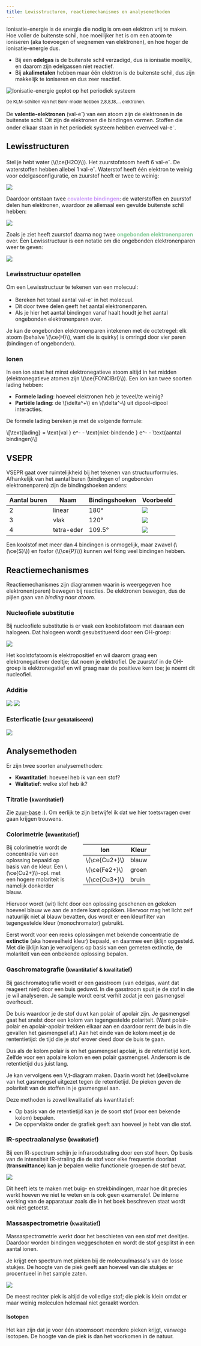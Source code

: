 ```yaml
---
title: Lewisstructuren, reactiemechanismes en analysemethoden
---
```


Ionisatie-energie is de energie die nodig is om een elektron vrij te maken. Hoe voller de buitenste schil, hoe moeilijker het is om een atoom te ioniseren (aka toevoegen of wegnemen van elektronen), en hoe hoger de ionisatie-energie dus.

- Bij een **edelgas** is de buitenste schil verzadigd, dus is ionisatie moeilijk, en daarom zijn edelgassen niet reactief.
- Bij **akalimetalen** hebben maar één elektron is de buitenste schil, dus zijn makkelijk te ioniseren en dus zeer reactief.

![Ionisatie-energie geplot op het periodiek systeem](ionisatie-periodiek-systeem.png)

<small>De KLM-schillen van het Bohr-model hebben 2,8,8,18,... elektronen.</small>

De **valentie-elektronen** (val-e<sup>-</sup>) van een atoom zijn de elektronen in de buitenste schil. Dit zijn de elektronen die bindingen vormen. Stoffen die onder elkaar staan in het periodiek systeem hebben evenveel val-e<sup>-</sup>.

## Lewisstructuren

Stel je hebt water (\\(\ce{H2O}\\)). Het zuurstofatoom heeft 6 val-e<sup>-</sup>. De waterstoffen hebben allebei 1 val-e<sup>-</sup>. Waterstof heeft één elektron te weinig voor edelgasconfiguratie, en zuurstof heeft er twee te weinig:

![](covalentie0.png)

Daardoor ontstaan twee <b style="color:#c996f8">covalente bindingen</b>: de waterstoffen en zuurstof delen hun elektronen, waardoor ze allemaal een gevulde buitenste schil hebben:

![](covalentie1.png)

Zoals je ziet heeft zuurstof daarna nog twee <b style="color:#82c996">ongebonden elektronenparen</b> over. Een Lewisstructuur is een notatie om die ongebonden elektronenparen weer te geven:

![](lewis0.png)

### Lewisstructuur opstellen

Om een Lewisstructuur te tekenen van een molecuul:

- Bereken het totaal aantal val-e<sup>-</sup> in het molecuul.
- Dit door twee delen geeft het aantal elektronenparen.
- Als je hier het aantal bindingen vanaf haalt houdt je het aantal ongebonden elektronenparen over.

Je kan de ongebonden elektronenparen intekenen met de octetregel: elk atoom (behalve \\(\ce{H}\\), want die is quirky) is omringd door vier paren (bindingen of ongebonden).

### Ionen

In een ion staat het minst elektronegatieve atoom altijd in het midden (elektronegatieve atomen zijn \\(\ce{FONClBrI}\\)). Een ion kan twee soorten lading hebben:

- **Formele lading**: hoeveel elektronen heb je teveel/te weinig?
- **Partiële lading**: de \\(\delta^+\\) en \\(\delta^-\\) uit dipool-dipool interacties.

De formele lading bereken je met de volgende formule:

\\[\text{lading} = \text{val } e^- - \text{niet-bindende } e^- - \text{aantal bindingen}\\]

## VSEPR

VSEPR gaat over ruimtelijkheid bij het tekenen van structuurformules. Afhankelijk van het aantal buren (bindingen of ongebonden elektronenparen) zijn de bindingshoeken anders:

<style> td img { max-height: 65px } </style>

| Aantal&nbsp;buren | Naam | Bindingshoeken | Voorbeeld |
|--|--|--|--|
| 2 | linear | 180&deg; | ![](linear.png) |
| 3 | vlak | 120&deg; | ![](vlak.png) |
| 4 | tetra-eder | 109.5&deg; | ![](tetra-eder.png) |

Een koolstof met meer dan 4 bindingen is onmogelijk, maar zwavel (\\(\ce{S}\\)) en fosfor (\\(\ce{P}\\)) kunnen wel fking veel bindingen hebben.

## Reactiemechanismes

Reactiemechanismes zijn diagrammen waarin is weergegeven hoe elektronen(paren) bewegen bij reacties. De elektronen bewegen, dus de pijlen gaan van *binding naar atoom*.

### Nucleofiele substitutie

Bij nucleofiele substitutie is er vaak een koolstofatoom met daaraan een halogeen. Dat halogeen wordt gesubstitueerd door een OH-groep:

![](nucleofiele-substitutie.png)

Het koolstofatoom is elektropositief en wil daarom graag een elektronegatiever deeltje; dat noem je elektrofiel. De zuurstof in de OH-groep is elektronegatief en wil graag naar de positieve kern toe; je noemt dit nucleofiel.

### Additie

![](additie0.png)
![](additie1.png)

### Esterficatie (<small>zuur gekataliseerd</small>)

![](esterificatie1.png)

## Analysemethoden

Er zijn twee soorten analysemethoden:

- **Kwantitatief**: hoeveel heb ik van een stof?
- **Walitatief**: welke stof heb ik?

### Titratie (<small>kwantitatief</small>)

Zie [zuur-base](http://localhost:4000/5VWO/TW3/Scheikunde.html#titraties) :). Om eerlijk te zijn betwijfel ik dat we hier toetsvragen over gaan krijgen trouwens.

### Colorimetrie (<small>kwantitatief</small>)

<table style="float:right;max-width:300px;margin: 0 0 1em 2em">
  <thead>
    <tr>
      <th>Ion</th>
      <th>Kleur</th>
    </tr>
  </thead>
  <tbody>
    <tr>
      <td>\(\ce{Cu2+}\)</td>
      <td>blauw</td>
    </tr>
    <tr>
      <td>\(\ce{Fe2+}\)</td>
      <td>groen</td>
    </tr>
    <tr>
      <td>\(\ce{Cu3+}\)</td>
      <td>bruin</td>
    </tr>
  </tbody>
</table>

Bij colorimetrie wordt de concentratie van een oplossing bepaald op basis van de kleur. Een \\(\ce{Cu2+}\\)-opl. met een hogere molariteit is namelijk donkerder blauw.

Hiervoor wordt (wit) licht door een oplossing geschenen en gekeken hoeveel blauw we aan de andere kant oppikken. Hiervoor mag het licht zelf natuurlijk niet al blauw bevatten, dus wordt er een kleurfilter van tegengestelde kleur (monochromator) gebruikt.

Eerst wordt voor een reeks oplossingen met bekende concentratie de **extinctie** (aka hoeveelheid kleur) bepaald, en daarmee een ijklijn opgesteld. Met die ijklijn kan je vervolgens op basis van een gemeten extinctie, de molariteit van een onbekende oplossing bepalen.

### Gaschromatografie (<small>kwantitatief & kwalitatief</small>)

Bij gaschromatografie wordt er een gasstroom (van edelgas, want dat reageert niet) door een buis geduwd. In die gasstroom spuit je de stof in die je wil analyseren. Je sample wordt eerst verhit zodat je een gasmengsel overhoudt.

De buis waardoor je de stof duwt kan polair of apolair zijn. Je gasmengsel gaat het snelst door een kolom van tegengestelde polariteit. (Want polair-polair en apolair-apolair trekken elkaar aan en daardoor remt de buis in die gevallen het gasmengsel af.) Aan het einde van de kolom meet je de rententietijd: de tijd die je stof erover deed door de buis te gaan.

Dus als de kolom polair is en het gasmengsel apolair, is de retentietijd kort. Zelfde voor een apolaire kolom en een polair gasmengsel. Andersom is de retentietijd dus juist lang.

Je kan vervolgens een V,t-diagram maken. Daarin wordt het (deel)volume van het gasmengsel uitgezet tegen de retentietijd. De pieken geven de polariteit van de stoffen in je gasmengsel aan. <!--Als je dus een gasmengsel van twee stoffen hebt, één polair en één apolair, zie je als het goed is twee pieken.-->

Deze methoden is zowel kwalitatief als kwantitatief:

- Op basis van de retentietijd kan je de soort stof (voor een bekende kolom) bepalen.
- De oppervlakte onder de grafiek geeft aan hoeveel je hebt van die stof.

### IR-spectraalanalyse (<small>kwalitatief</small>)

Bij een IR-spectrum schijn je infraroodstraling door een stof heen. Op basis van de intensiteit IR-straling die de stof voor elke frequentie doorlaat (**transmittance**) kan je bepalen welke functionele groepen de stof bevat.

![](ir-spectrum.png)

Dit heeft iets te maken met buig- en strekbindingen, maar hoe dit precies werkt hoeven we niet te weten en is ook geen examenstof. De interne werking van de apparatuur zoals die in het boek beschreven staat wordt ook niet getoetst.

### Massaspectrometrie (<small>kwalitatief</small>)

Massaspectrometrie werkt door het beschieten van een stof met deeltjes. Daardoor worden bindingen weggeschoten en wordt de stof gesplitst in een aantal ionen.

Je krijgt een spectrum met pieken bij de molecuulmassa's van de losse stukjes. De hoogte van de piek geeft aan hoeveel van die stukjes er procentueel in het sample zaten.

![](massaspectrum.png)

De meest rechter piek is altijd de volledige stof; die piek is klein omdat er maar weinig moleculen helemaal niet geraakt worden.

#### Isotopen

Het kan zijn dat je voor één atoomsoort meerdere pieken krijgt, vanwege isotopen. De hoogte van de piek is dan het voorkomen in de natuur.
